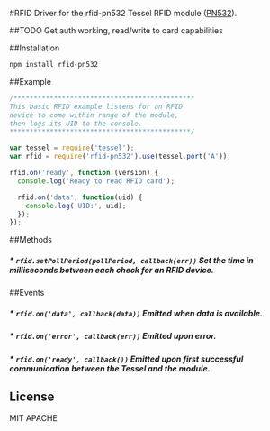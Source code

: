 #RFID
Driver for the rfid-pn532 Tessel RFID module ([PN532](http://www.adafruit.com/datasheets/pn532longds.pdf)).

##TODO
Get auth working, read/write to card capabilities

##Installation
```sh
npm install rfid-pn532
```
##Example
```js
/*********************************************
This basic RFID example listens for an RFID
device to come within range of the module,
then logs its UID to the console.
*********************************************/

var tessel = require('tessel');
var rfid = require('rfid-pn532').use(tessel.port('A'));

rfid.on('ready', function (version) {
  console.log('Ready to read RFID card');

  rfid.on('data', function(uid) {
    console.log('UID:', uid);
  });
});
```

##Methods

##### * `rfid.setPollPeriod(pollPeriod, callback(err))` Set the time in milliseconds between each check for an RFID device.

##Events

##### * `rfid.on('data', callback(data))` Emitted when data is available.

##### * `rfid.on('error', callback(err))` Emitted upon error.

##### * `rfid.on('ready', callback())` Emitted upon first successful communication between the Tessel and the module.

## License
MIT
APACHE
